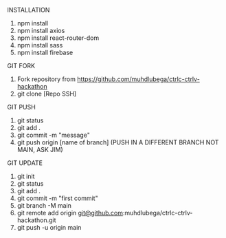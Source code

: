 INSTALLATION

1. npm install
2. npm install axios
3. npm install react-router-dom
4. npm install sass
5. npm install firebase


GIT FORK

1. Fork repository from https://github.com/muhdlubega/ctrlc-ctrlv-hackathon
2. git clone [Repo SSH]


GIT PUSH

1. git status
2. git add .
3. git commit -m "message"
4. git push origin [name of branch] (PUSH IN A DIFFERENT BRANCH NOT MAIN, ASK JIM)


GIT UPDATE

1. git init
2. git status
3. git add .
3. git commit -m "first commit"
4. git branch -M main
5. git remote add origin git@github.com:muhdlubega/ctrlc-ctrlv-hackathon.git
6. git push -u origin main